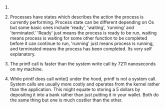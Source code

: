 1.


2. Processes have states which describes the action the process is currently performing. Process state can be different depending on Os but some basic ones include 'ready', 'waiting', 'running' and 'terminated.' 'Ready' just means the process is ready to be run, waiting means process is waiting for some other function to be completed before it can continue to run, 'running' just means process is running, and terminated means the process has been completed. Its very self explanatory. 


3. The printf call is faster than the system write call by 7211 nanoseconds on my machine.


4. While printf does call write() under the hood, printf is not a system call. System calls are usually more costly and operates from the kernel rather than the application. This might equate to storing a 5 dollars by depositing it into a bank rather than just putting it in your wallet. Both do the same thing but one is much costlier than the other. 